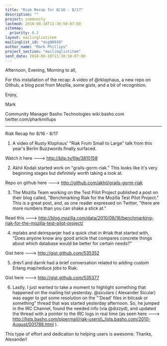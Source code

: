 ```yaml
---
title: "Riak Recap for 8/16 - 8/17"
description: ""
project: community
lastmod: 2010-08-18T11:30:50-07:00
sitemap:
  priority: 0.2
layout: mailinglistitem
mailinglist_id: "msg00919"
author_name: "Mark Phillips"
project_section: "mailinglistitem"
sent_date: 2010-08-18T11:30:50-07:00
---
```



Afternoon, Evening, Morning to all,

For this installation of the recap: A video of @rklophaus, a new repo
on Github, a blog post from Mozilla, some gists, and a bit of
recognition.

Enjoy,

Mark

Community Manager
Basho Technologies
wiki.basho.com
twitter.com/pharkmillups

----

Riak Recap for 8/16 - 8/17


1) A video of Rusty Klophaus' "Riak From Small to Large" talk from
this year's Berlin Buzzwords finally surfaced.

Watch it here ---&gt; http://blip.tv/file/3810158

2) Akhil Kodali started work on "grails-gorm-riak." This looks like
it's very beginning stages but definitely worth taking a look at.

Repo on github here ---&gt; http://github.com/akhil/grails-gorm-riak

3) The Mozilla Team working on the Test Pilot Project published a post
on their blog called, "Benchmarking Riak for the Mozilla Test Pilot
Project." This is a great post, and, as one reader expressed on
Twitter, "there are more numbers than you can shake a stick at."

Read this ---&gt; 
http://blog.mozilla.com/data/2010/08/16/benchmarking-riak-for-the-mozilla-test-pilot-project/

4) mplabs and deinspanjer had a quick chat in #riak that started with,
"Does anyone know any good article that compares concrete things about
which database would be better for certain needs?"

Gist here ---&gt; http://gist.github.com/535352

5) drev1 and darrik had a brief conversation related to adding custom
Erlang map/reduce jobs to Riak.

Gist here ---&gt; http://gist.github.com/535377

6) Lastly, I just wanted to take a moment to highlight something that
happened on the mailing list yesterday. @siculars ( Alexander Sicular)
was eager to get some resolution on the "'Dead' files in bitcask or
something" thread that was started yesterday afternoon. So, he jumped
in the IRC Channel, found the needed info (via @dizzyd), and updated
the thread with a pointer to the IRC logs in real time (as seen here
---&gt; 
http://lists.basho.com/pipermail/riak-users\\_lists.basho.com/2010-August/001788.html
).

This type of effort and dedication to helping users is awesome.
Thanks, Alexander!

